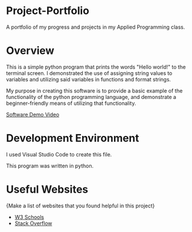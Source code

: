 # Project-Portfolio
A portfolio of my progress and projects in my Applied Programming class.

# Overview

This is a simple python program that prints the words "Hello world!" to the terminal screen. I demonstrated the use of assigning string values to variables and utilizing said variables in functions and format strings.


My purpose in creating this software is to provide a basic example of the functionality of the python programming language, and demonstrate a beginner-friendly means of utilizing that functionality.

[Software Demo Video](https://youtu.be/CxsfOl_SwBI)

# Development Environment

I used Visual Studio Code to create this file.

This program was written in python.

# Useful Websites

{Make a list of websites that you found helpful in this project}
* [W3 Schools](https://www.w3schools.com/)
* [Stack Overflow](https://stackoverflow.com/)
